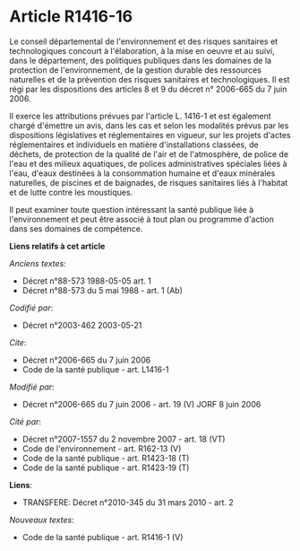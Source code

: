 # Article R1416-16

Le conseil départemental de l'environnement et des risques sanitaires et technologiques concourt à l'élaboration, à la mise
en oeuvre et au suivi, dans le département, des politiques publiques dans les domaines de la protection de l'environnement,
de la gestion durable des ressources naturelles et de la prévention des risques sanitaires et technologiques. Il est régi par
les dispositions des articles 8 et 9 du décret n° 2006-665 du 7 juin 2006.

Il exerce les attributions prévues par l'article L. 1416-1 et est également chargé d'émettre un avis, dans les cas et selon
les modalités prévus par les dispositions législatives et réglementaires en vigueur, sur les projets d'actes réglementaires
et individuels en matière d'installations classées, de déchets, de protection de la qualité de l'air et de l'atmosphère, de
police de l'eau et des milieux aquatiques, de polices administratives spéciales liées à l'eau, d'eaux destinées à la
consommation humaine et d'eaux minérales naturelles, de piscines et de baignades, de risques sanitaires liés à l'habitat et
de lutte contre les moustiques.

Il peut examiner toute question intéressant la santé publique liée à l'environnement et peut être associé à tout plan ou
programme d'action dans ses domaines de compétence.

**Liens relatifs à cet article**

_Anciens textes_:

  - Décret n°88-573 1988-05-05 art. 1
  - Décret n°88-573 du 5 mai 1988 - art. 1 (Ab)

_Codifié par_:

  - Décret n°2003-462 2003-05-21

_Cite_:

  - Décret n°2006-665 du 7 juin 2006
  - Code de la santé publique - art. L1416-1

_Modifié par_:

  - Décret n°2006-665 du 7 juin 2006 - art. 19 (V) JORF 8 juin 2006

_Cité par_:

  - Décret n°2007-1557 du 2 novembre 2007 - art. 18 (VT)
  - Code de l'environnement - art. R162-13 (V)
  - Code de la santé publique - art. R1423-18 (T)
  - Code de la santé publique - art. R1423-19 (T)

**Liens**:

  - TRANSFERE: Décret n°2010-345 du 31 mars 2010 - art. 2

_Nouveaux textes_:

  - Code de la santé publique - art. R1416-1 (V)
